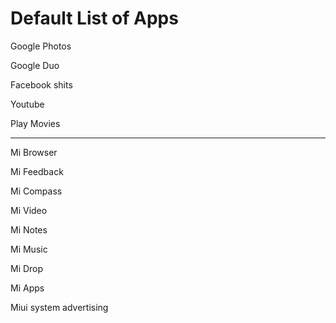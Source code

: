 # Default List of Apps 



Google Photos

Google Duo

Facebook shits

Youtube

Play Movies

-------------

Mi Browser

Mi Feedback

Mi Compass

Mi Video

Mi Notes

Mi Music

Mi Drop

Mi Apps

Miui system advertising
